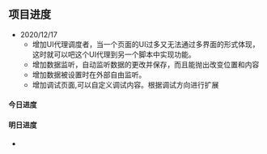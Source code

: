 ## 项目进度

- 2020/12/17
  - 增加UI代理调度者，当一个页面的UI过多又无法通过多界面的形式体现，这时就可以吧这个UI代理到另一个脚本中实现功能。
  - 增加数据监听，自动监听数据的更改并保存，而且能抛出改变位置和内容
  - 增加数据被设置时在外部自由监听。
  - 增加调试页面,可以自定义调试内容。根据调试方向进行扩展

#### 今日进度
#### 明日进度
- 